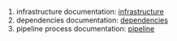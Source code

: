 1. infrastructure documentation: [infrastructure](https://github.com/Farid-Mnf/udagram-app-circleci/tree/main/documentation/Infrastructure)
2. dependencies documentation: [dependencies](https://github.com/Farid-Mnf/udagram-app-circleci/tree/main/documentation/dependencies)
3. pipeline process documentation: [pipeline](https://github.com/Farid-Mnf/udagram-app-circleci/tree/main/documentation/pipeline)